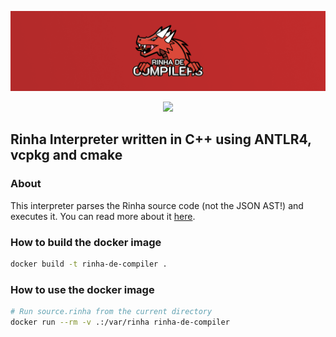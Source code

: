 <div align="center">

![banner]

[<img src="https://img.shields.io/badge/Discord-7289DA?style=for-the-badge&logo=discord&logoColor=white">](https://discord.gg/e8EzgPscCw)

</div>

## Rinha Interpreter written in C++ using ANTLR4, vcpkg and cmake

### About

This interpreter parses the Rinha source code (not the JSON AST!) and executes it.
You can read more about it [here](https://github.com/aripiprazole/rinha-de-compiler).

### How to build the docker image

```bash
docker build -t rinha-de-compiler .
```

### How to use the docker image

```bash
# Run source.rinha from the current directory
docker run --rm -v .:/var/rinha rinha-de-compiler
```

[banner]: ./img/banner.png
